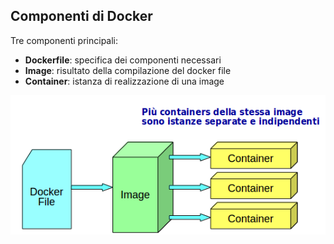 ## Componenti di Docker

Tre componenti principali:

* **Dockerfile**: specifica dei componenti necessari
* **Image**: risultato della compilazione del docker file
* **Container**: istanza di realizzazione di una image

![](/gitbook/images/compon.png)



